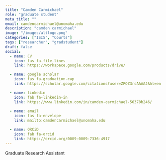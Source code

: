```yaml
---
title: "Camden Carmichael"
role: "graduate student"
meta_title: ""
email: camdencarmichael@unomaha.edu
description: "camden carmichael"
image: "/images/altlogo.png"
categories: ["ISIS", "Courts"]
tags: ["researcher", "gradstudent"]
draft: false
social:
  - name: CV
    icon: fas fa-file-lines
    link: https://workspace.google.com/products/drive/

  - name: google scholar
    icon: fas fa-graduation-cap
    link: https://scholar.google.com/citations?user=ZPOZ3rsAAAAJ&hl=en

  - name: linkedin
    icon: fab fa-linkedin-in
    link: https://www.linkedin.com/in/camden-carmichael-56378b246/
  
  - name: email
    icon: fas fa-envelope
    link: mailto:camdencarmichael@unomaha.edu

  - name: ORCiD
    icon: fab fa-orcid
    link: https://orcid.org/0009-0009-7336-4917
---
```

Graduate Research Assistant
<!--more-->